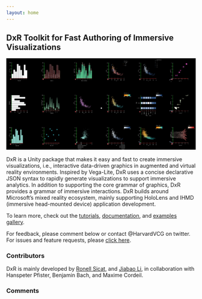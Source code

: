 ```yaml
---
layout: home
---
```


## DxR Toolkit for Fast Authoring of Immersive Visualizations

<img src="assets/img/gallery_overview.png" width="1000">

DxR is a Unity package that makes it easy and fast to create immersive visualizations, i.e., interactive data-driven graphics in augmented and virtual reality environments. Inspired by Vega-Lite, DxR uses a concise declarative JSON syntax to rapidly generate visualizations to support immersive analytics. In addition to supporting the core grammar of graphics, DxR provides a grammar of immersive interactions. DxR builds around Microsoft’s mixed reality ecosystem, mainly supporting HoloLens and IHMD (immersive head-mounted device) application development.

To learn more, check out the [tutorials](tutorials.html), [documentation](documentation.html), and [examples gallery](examples.html). 
<!-- You can also read our pre-publication paper for more detail. -->

For feedback, please comment below or contact @HarvardVCG on twitter. For issues and feature requests, please [click here](https://github.com/ronellsicat/DxR/issues?state=open).

<!--
# Examples

From a few lines of declarative JSON specification (left), DxR generates an interactive visualization in Unity (right) that can be used in AR/VR applications.

<img src="assets/img/example.png" width="800">

DxR makes it easy to add custom marks and channels to enable engaging visualization designs. In this example, a 3D paper plane is used as mark to visualize air flow.

<img src="assets/img/example_paperplane.png" width="800">
-->

### Contributors

DxR is mainly developed by [Ronell Sicat](www.ronellsicat.com), and [Jiabao Li](https://www.jiabaoli.org/), in collaboration with Hanspeter Pfister, Benjamin Bach, and Maxime Cordeil.

### Comments